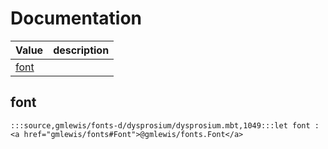 # Documentation
|Value|description|
|---|---|
|[font](#font)||

## font

```moonbit
:::source,gmlewis/fonts-d/dysprosium/dysprosium.mbt,1049:::let font : <a href="gmlewis/fonts#Font">@gmlewis/fonts.Font</a>
```

